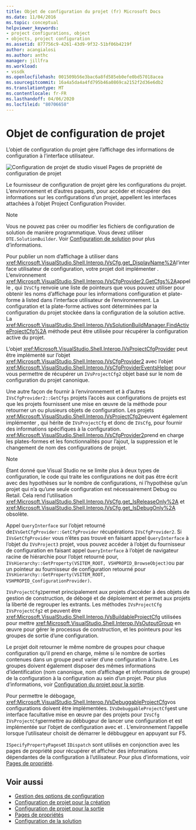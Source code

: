 ```yaml
---
title: Objet de configuration du projet (fr) Microsoft Docs
ms.date: 11/04/2016
ms.topic: conceptual
helpviewer_keywords:
- project configurations, object
- objects, project configuration
ms.assetid: 877756c9-4261-43d9-9f32-51bf06b4219f
author: acangialosi
ms.author: anthc
manager: jillfra
ms.workload:
- vssdk
ms.openlocfilehash: 001509b56e3bac6a8fd585eb0efe0bd57018acea
ms.sourcegitcommit: 16a4a5da4a4fd795b46a0869ca2152f2d36e6db2
ms.translationtype: MT
ms.contentlocale: fr-FR
ms.lasthandoff: 04/06/2020
ms.locfileid: "80706658"
---
```

# <a name="project-configuration-object"></a>Objet de configuration de projet
L’objet de configuration du projet gère l’affichage des informations de configuration à l’interface utilisateur.

 ![Configuration de projet de studio visuel](../../extensibility/internals/media/vsprojectcfg.gif "vsProjectCfg") Pages de propriété de configuration de projet

 Le fournisseur de configuration de projet gère les configurations du projet. L’environnement et d’autres paquets, pour accéder et récupérer des informations sur les configurations d’un projet, appellent les interfaces attachées à l’objet Project Configuration Provider.

> [!NOTE]
> Vous ne pouvez pas créer ou modifier les fichiers de configuration de solution de manière programmatique. Vous devez utiliser `DTE.SolutionBuilder`. Voir [Configuration de solution](../../extensibility/internals/solution-configuration.md) pour plus d’informations.

 Pour publier un nom d’affichage à utiliser dans <xref:Microsoft.VisualStudio.Shell.Interop.IVsCfg.get_DisplayName%2A>l’interface utilisateur de configuration, votre projet doit implémenter . L’environnement <xref:Microsoft.VisualStudio.Shell.Interop.IVsCfgProvider2.GetCfgs%2A>appelle , qui `IVsCfg` renvoie une liste de pointeurs que vous pouvez utiliser pour obtenir les noms d’affichage pour les informations configuration et plate-forme à listed dans l’interface utilisateur de l’environnement. La configuration et la plate-forme actives sont déterminées par la configuration du projet stockée dans la configuration de la solution active. La <xref:Microsoft.VisualStudio.Shell.Interop.IVsSolutionBuildManager.FindActiveProjectCfg%2A> méthode peut être utilisée pour récupérer la configuration active du projet.

 L’objet <xref:Microsoft.VisualStudio.Shell.Interop.IVsProjectCfgProvider> peut être implémenté sur l’objet <xref:Microsoft.VisualStudio.Shell.Interop.IVsCfgProvider2> avec l’objet <xref:Microsoft.VisualStudio.Shell.Interop.IVsCfgProviderEventsHelper> pour vous permettre de récupérer un `IVsProjectCfg2` objet basé sur le nom de configuration du projet canonique.

 Une autre façon de fournir à l’environnement et à d’autres `IVsCfgProvider2::GetCfgs` projets l’accès aux configurations de projets est que les projets fournissent une mise en œuvre de la méthode pour retourner un ou plusieurs objets de configuration. Les projets <xref:Microsoft.VisualStudio.Shell.Interop.IVsProjectCfg2>peuvent également implémenter , qui hérite de `IVsProjectCfg` et donc de `IVsCfg`, pour fournir des informations spécifiques à la configuration. <xref:Microsoft.VisualStudio.Shell.Interop.IVsCfgProvider2>prend en charge les plates-formes et les fonctionnalités pour l’ajout, la suppression et le changement de nom des configurations de projet.

> [!NOTE]
> Étant donné que Visual Studio ne se limite plus à deux types de configuration, le code qui traite les configurations ne doit pas être écrit avec des hypothèses sur le nombre de configurations, ni l’hypothèse qu’un projet qui n’a qu’une seule configuration est nécessairement Debug ou Retail. Cela rend l’utilisation <xref:Microsoft.VisualStudio.Shell.Interop.IVsCfg.get_IsReleaseOnly%2A> et <xref:Microsoft.VisualStudio.Shell.Interop.IVsCfg.get_IsDebugOnly%2A> obsolète.

 Appel `QueryInterface` sur l’objet retourné de`IVsGetCfgProvider::GetCfgProvider` récupérations `IVsCfgProvider2`. Si `IVsGetCfgProvider` vous n’êtes pas trouvé en faisant appel `QueryInterface` à l’objet du `IVsProject3` projet, vous pouvez accéder à l’objet du fournisseur de configuration en faisant appel `QueryInterface` à l’objet de navigateur racine de hiérarchie pour l’objet retourné pour, `IVsHierarchy::GetProperty(VSITEM_ROOT, VSHPROPID_BrowseObject)`ou par un pointeur au fournisseur de configuration retourné pour `IVsHierarchy::GetProperty(VSITEM_ROOT, VSHPROPID_ConfigurationProvider)`.

 `IVsProjectCfg2`permet principalement aux projets d’accéder à des objets de gestion de construction, de débogé et de déploiement et permet aux projets la liberté de regrouper les extrants. Les méthodes `IVsProjectCfg` `IVsProjectCfg2` et peuvent être <xref:Microsoft.VisualStudio.Shell.Interop.IVsBuildableProjectCfg> utilisées pour mettre <xref:Microsoft.VisualStudio.Shell.Interop.IVsOutputGroup> en œuvre pour gérer le processus de construction, et les pointeurs pour les groupes de sortie d’une configuration.

 Le projet doit retourner le même nombre de groupes pour chaque configuration qu’il prend en charge, même si le nombre de sorties contenues dans un groupe peut varier d’une configuration à l’autre. Les groupes doivent également disposer des mêmes informations d’identification (nom canonique, nom d’affichage et informations de groupe) de la configuration à la configuration au sein d’un projet. Pour plus d’informations, voir [Configuration du projet pour la sortie](../../extensibility/internals/project-configuration-for-output.md).

 Pour permettre le débogage, <xref:Microsoft.VisualStudio.Shell.Interop.IVsDebuggableProjectCfg>vos configurations doivent être implémentées. `IVsDebuggableProjectCfg`est une interface facultative mise en œuvre par des projets pour `IVsCfg` `IVsProjectCfg`permettre au débbugeur de lancer une configuration et est implémentée sur l’objet de configuration avec et . L’environnement l’appelle lorsque l’utilisateur choisit de démarrer le débbuggeur en appuyant sur F5.

 `ISpecifyPropertyPages`et `IDispatch` sont utilisés en conjonction avec les pages de propriété pour récupérer et afficher des informations dépendantes de la configuration à l’utilisateur. Pour plus d’informations, voir [Pages de propriété](../../extensibility/internals/property-pages.md).

## <a name="see-also"></a>Voir aussi
- [Gestion des options de configuration](../../extensibility/internals/managing-configuration-options.md)
- [Configuration de projet pour la création](../../extensibility/internals/project-configuration-for-building.md)
- [Configuration de projet pour la sortie](../../extensibility/internals/project-configuration-for-output.md)
- [Pages de propriétés](../../extensibility/internals/property-pages.md)
- [Configuration de la solution](../../extensibility/internals/solution-configuration.md)
